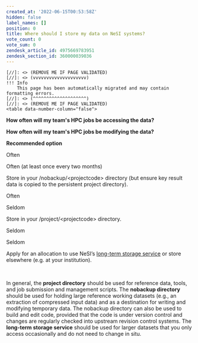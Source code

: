```yaml
---
created_at: '2022-06-15T00:53:58Z'
hidden: false
label_names: []
position: 0
title: Where should I store my data on NeSI systems?
vote_count: 0
vote_sum: 0
zendesk_article_id: 4975669783951
zendesk_section_id: 360000039036
---
```



    [//]: <> (REMOVE ME IF PAGE VALIDATED)
    [//]: <> (vvvvvvvvvvvvvvvvvvvv)
    !!! Info
        This page has been automatically migrated and may contain formatting errors.
    [//]: <> (^^^^^^^^^^^^^^^^^^^^)
    [//]: <> (REMOVE ME IF PAGE VALIDATED)
    <table data-number-column="false">
<tbody>
<tr class="odd">
<td data-colwidth="226.67"><p><strong>How often will my team's HPC jobs
be accessing the data?</strong></p></td>
<td data-colwidth="226.67"><p><strong>How often will my team's HPC jobs
be modifying the data? </strong></p></td>
<td data-colwidth="226.67"><p><strong>Recommended
option </strong></p></td>
</tr>
<tr class="even">
<td data-colwidth="226.67"><p>Often</p></td>
<td data-colwidth="226.67"><p>Often (at least once every two
months)</p></td>
<td data-colwidth="226.67"><p>Store in your
/nobackup/&lt;projectcode&gt; directory (but ensure key result data is
copied to the persistent project directory).</p></td>
</tr>
<tr class="odd">
<td data-colwidth="226.67"><p>Often</p></td>
<td data-colwidth="226.67"><p>Seldom</p></td>
<td data-colwidth="226.67"><p>Store in your /project/&lt;projectcode&gt;
directory.</p></td>
</tr>
<tr class="even">
<td data-colwidth="226.67"><p>Seldom</p></td>
<td data-colwidth="226.67"><p>Seldom</p></td>
<td data-colwidth="226.67"><p>Apply for an allocation to use NeSI’s <a
href="https://support.nesi.org.nz/hc/en-gb/articles/360001169956-Long-Term-Storage-Service"
title="https://support.nesi.org.nz/hc/en-gb/articles/360001169956-Long-Term-Storage-Service">long-term
storage service</a> or store elsewhere (e.g. at your
institution).</p></td>
</tr>
</tbody>
</table>

 

In general, the **project directory** should be used for reference data,
tools, and job submission and management scripts. The **nobackup
directory** should be used for holding large reference working datasets
(e.g., an extraction of compressed input data) and as a destination for
writing and modifying temporary data. The nobackup directory can also be
used to build and edit code, provided that the code is under version
control and changes are regularly checked into upstream revision control
systems. The **long-term storage service** should be used for larger
datasets that you only access occasionally and do not need to change in
situ. 

 
